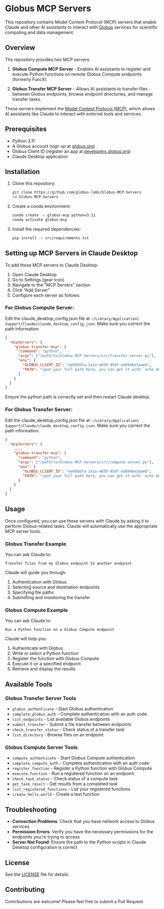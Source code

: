 # Globus MCP Servers

This repository contains Model Context Protocol (MCP) servers that enable Claude and other AI assistants to interact with [Globus](https://www.globus.org/) services for scientific computing and data management.

## Overview

The repository provides two MCP servers:

1. **Globus Compute MCP Server** - Enables AI assistants to register and execute Python functions on remote Globus Compute endpoints (formerly FuncX).

2. **Globus Transfer MCP Server** - Allows AI assistants to transfer files between Globus endpoints, browse endpoint directories, and manage transfer tasks.

These servers implement the [Model Context Protocol (MCP)](https://github.com/anthropics/anthropic-cookbook/tree/main/mcp), which allows AI assistants like Claude to interact with external tools and services.

## Prerequisites

- Python 3.11
- A Globus account (sign up at [globus.org](https://www.globus.org/))
- Globus Client ID (register an app at [developers.globus.org](https://developers.globus.org/))
- Claude Desktop application


## Installation

1. Clone this repository:
   ```bash
   git clone https://github.com/globus-labs/Globus-MCP-Servers
   cd Globus-MCP-Servers
   ```

2. Create a conda environment:
   ```bash
   conda create -n globus-mcp python=3.11
   conda activate globus-mcp
   ```

3. Install the required dependencies:
   ```bash
   pip install -r src/requirements.txt
   ```

## Setting up MCP Servers in Claude Desktop

To add these MCP servers to Claude Desktop:

1. Open Claude Desktop
2. Go to Settings (gear icon)
3. Navigate to the "MCP Servers" section
4. Click "Add Server"
5. Configure each server as follows:

### For Globus Compute Server:

Edit the claude_desktop_config.json file at `~/Library/Application\ Support/Claude/claude_desktop_config.json`. Make sure you correct the path information:

```json
{
  "mcpServers": {
    "globus-transfer-mcp": {
      "command": "python",
      "args": ["/path/to/Globus-MCP-Servers/src/transfer-server.py"],
      "env": {
        "GLOBUS_CLIENT_ID": "ee05bbfa-2a1a-4659-95df-ed8946e3aae6",
        "PATH": "<put your full path here, you can get it with `echo $PATH`",
      }
    }
  }
}
```


Ensure the python path is correctly set and then restart Claude desktop.

### For Globus Transfer Server:

Edit the claude_desktop_config.json file at `~/Library/Application\ Support/Claude/claude_desktop_config.json`. Make sure you correct the path information:

```json
{
  "mcpServers": {
    ...,
    "globus-transfer-mcp": {
      "command": "python",
      "args": ["/path/to/Globus-MCP-Servers/src/compute-server.py"],
      "env": {
        "GLOBUS_CLIENT_ID": "ee05bbfa-2a1a-4659-95df-ed8946e3aae6",
        "PATH": "<put your full path here, you can get it with `echo $PATH`",
      }
    }
  }
}
```

## Usage

Once configured, you can use these servers with Claude by asking it to perform Globus-related tasks. Claude will automatically use the appropriate MCP server tools.

### Globus Transfer Example

You can ask Claude to:

```
Transfer files from my Globus endpoint to another endpoint
```

Claude will guide you through:
1. Authentication with Globus
2. Selecting source and destination endpoints
3. Specifying file paths
4. Submitting and monitoring the transfer

### Globus Compute Example

You can ask Claude to:

```
Run a Python function on a Globus Compute endpoint
```

Claude will help you:
1. Authenticate with Globus
2. Write or select a Python function
3. Register the function with Globus Compute
4. Execute it on a specified endpoint
5. Retrieve and display the results

## Available Tools

### Globus Transfer Server Tools

- `globus_authenticate` - Start Globus authentication
- `complete_globus_auth` - Complete authentication with an auth code
- `list_endpoints` - List available Globus endpoints
- `submit_transfer` - Submit a file transfer between endpoints
- `check_transfer_status` - Check status of a transfer task
- `list_directory` - Browse files on an endpoint

### Globus Compute Server Tools

- `compute_authenticate` - Start Globus Compute authentication
- `complete_compute_auth` - Complete authentication with an auth code
- `register_function` - Register a Python function with Globus Compute
- `execute_function` - Run a registered function on an endpoint
- `check_task_status` - Check status of a compute task
- `get_task_result` - Get results from a completed task
- `list_registered_functions` - List your registered functions
- `create_hello_world` - Create a test function

## Troubleshooting

- **Connection Problems**: Check that you have network access to Globus services
- **Permission Errors**: Verify you have the necessary permissions for the endpoints you're trying to access
- **Server Not Found**: Ensure the path to the Python scripts in Claude Desktop configuration is correct

## License

See the [LICENSE](LICENSE) file for details.

## Contributing

Contributions are welcome! Please feel free to submit a Pull Request.
